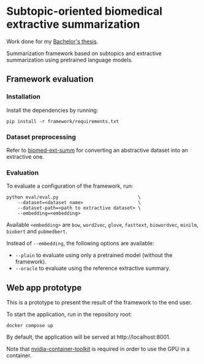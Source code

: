 # Subtopic-oriented biomedical extractive summarization

Work done for my [Bachelor's thesis](https://amslaurea.unibo.it/id/eprint/29686).

Summarization framework based on subtopics and
extractive summarization using pretrained language models.


## Framework evaluation

### Installation
Install the dependencies by running:
```
pip install -r framework/requirements.txt
```

### Dataset preprocessing
Refer to [biomed-ext-summ](https://github.com/NotXia/biomed-ext-summ#preprocessing)
for converting an abstractive dataset into an extractive one.


### Evaluation
To evaluate a configuration of the framework, run:
```
python eval/eval.py                             \
    --dataset=<dataset name>                    \
    --dataset-path=<path to extractive dataset> \
    --embedding=<embedding>
```
Available `<embedding>` are `bow`, `word2vec`, `glove`, `fasttext`, `biowordvec`, 
`minilm`, `biobert` and `pubmedbert`.

Instead of `--embedding`, the following options are available:
- `--plain` to evaluate using only a pretrained model (without the framework).
- `--oracle` to evaluate using the reference extractive summary.


## Web app prototype

This is a prototype to present the result of the framework to the end user.

To start the application, run in the repository root:
```
docker compose up
```
By default, the application will be served at http://localhost:8001.

Note that [nvidia-container-toolkit](https://github.com/NVIDIA/nvidia-docker) 
is required in order to use the GPU in a container.
